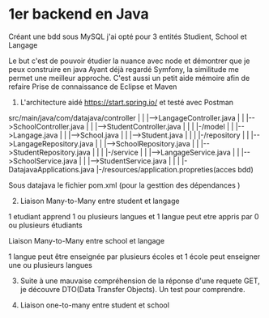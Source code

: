 # 1er backend en Java

Créant une bdd sous MySQL j'ai opté pour 3 entités Studient, School et Langage

Le but c'est de pouvoir étudier la nuance avec node et démontrer que je peux construire en java
Ayant déjà regardé Symfony, la similitude me permet une meilleur approche.
C'est aussi un petit aide mémoire afin de refaire
Prise de connaissance de Eclipse et Maven

1) L'architecture aidé https://start.spring.io/ et testé avec Postman

src/main/java/com/datajava/controller
     |			|	    |-->LangageController.java
     |			|	    |-->SchoolController.java
     |			|	    |-->StudentController.java
     |              |
     |			|-/model
     |			|       |-->Langage.java
     |			|       |-->School.java
     |   		     |       |-->Student.java
     |			|
     |			|-/repository
     |			|       |-->LangageRepository.java
     |			|       |-->SchoolRepository.java
     |			|       |-->StudentRepository.java
     |			|
     |			|-/service
     |			|       |-->LangageService.java
     |			|       |-->SchoolService.java
     |			|       |-->StudentService.java
     |			|
     |			|-DatajavaApplications.java
     |-/resources/application.propreties(acces bdd)

Sous datajava le fichier pom.xml (pour la gesttion des dépendances )

2) Liaison Many-to-Many entre student et langage

1 etudiant apprend 1 ou plusieurs langues et
1 langue peut etre appris par 0 ou plusieurs étudiants 

Liaison Many-to-Many entre school et langage

1 langue peut être enseignée par plusieurs écoles
et 1 école peut enseigner une ou plusieurs langues

3) Suite à une mauvaise compréhension de la réponse d'une requete GET, je découvre DTO(Data Transfer Objects). Un test pour comprendre.

4) Liaison one-to-many entre student et school